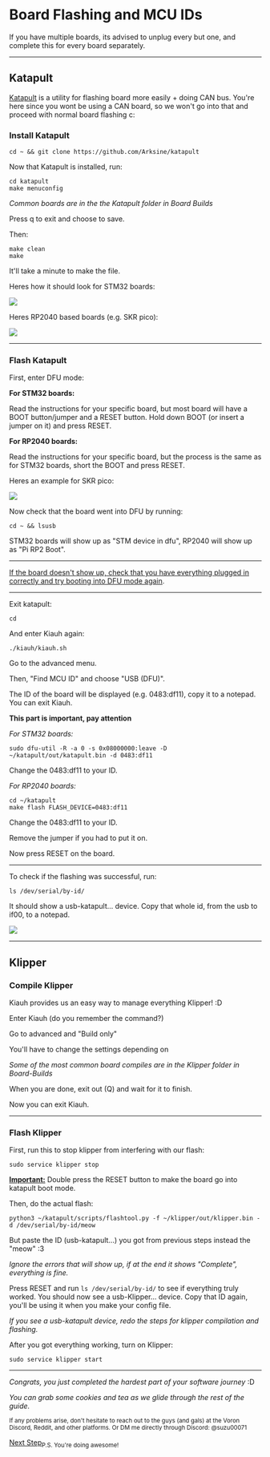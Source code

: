 # Board Flashing and MCU IDs
If you have multiple boards, its advised to unplug every but one, and complete this for every board separately.
_________________________________________________________
## Katapult
[Katapult](https://github.com/Arksine/katapult) is a utility for flashing board more easily + doing CAN bus. You're here since you wont be using a CAN board, so we won't go into that and proceed with normal board flashing c:

### Install Katapult
```
cd ~ && git clone https://github.com/Arksine/katapult
```
Now that Katapult is installed, run:
```
cd katapult
make menuconfig
```
*Common boards are in the the Katapult folder in Board Builds*

Press q to exit and choose to save. 

Then:
```
make clean
make
```
It'll take a minute to make the file.

Heres how it should look for STM32 boards:

<img src="./Images/Katapult-Bin-Example.png">

Heres RP2040 based boards (e.g. SKR pico):

<img src="./Images/RP2040-based-Katapult-Bin.png">

_________________________________________________________
### Flash Katapult
First, enter DFU mode:

**For STM32 boards:**

Read the instructions for your specific board, but most board will have a BOOT button/jumper and a RESET button. Hold down BOOT (or insert a jumper on it) and press RESET.

**For RP2040 boards:**

Read the instructions for your specific board, but the process is the same as for STM32 boards, short the BOOT and press RESET. 

Heres an example for SKR pico:

<img src="./Images/SKR-pico-DFU.png">

Now check that the board went into DFU by running:
```
cd ~ && lsusb
```

STM32  boards will show up as "STM device in dfu", RP2040 will show up as "Pi RP2 Boot".
_________________________________________________________
<ins>If the board doesn't show up, check that you have everything plugged in correctly and try booting into DFU mode again</ins>.
_________________________________________________________
Exit katapult:
```
cd
```
And enter Kiauh again:
```
./kiauh/kiauh.sh
```
Go to the advanced menu.

Then, "Find MCU ID" and choose "USB (DFU)".

The ID of the board will be displayed (e.g. 0483:df11), copy it to a notepad. You can exit Kiauh.

**This part is important, pay attention**

*For STM32 boards:*
```
sudo dfu-util -R -a 0 -s 0x08000000:leave -D ~/katapult/out/katapult.bin -d 0483:df11
```
Change the 0483:df11 to your ID.

*For RP2040 boards:*
```
cd ~/katapult
make flash FLASH_DEVICE=0483:df11
```
Change the 0483:df11 to your ID.

Remove the jumper if you had to put it on.

Now press RESET on the board.
_________________________________________________________
To check if the flashing was successful, run:
```
ls /dev/serial/by-id/
```
It should show a usb-katapult... device.
Copy that whole id, from the usb to if00, to a notepad.

<img src="./Images/katapult_ID-Example.png">

_________________________________________________________
## Klipper
### Compile Klipper
Kiauh provides us an easy way to manage everything Klipper! :D

Enter Kiauh (do you remember the command?)

Go to advanced and "Build only"

You'll have to change the settings depending on 

*Some of the most common board compiles are in the Klipper folder in Board-Builds*

When you are done, exit out (Q) and wait for it to finish.

Now you can exit Kiauh.
_________________________________________________________
### Flash Klipper
First, run this to stop klipper from interfering with our flash:
```
sudo service klipper stop
```
<ins>**Important:**</ins> Double press the RESET button to make the board go into katapult boot mode.

Then, do the actual flash:
```
python3 ~/katapult/scripts/flashtool.py -f ~/klipper/out/klipper.bin -d /dev/serial/by-id/meow
```
But paste the ID (usb-katapult...) you got from previous steps instead the "meow" :3

*Ignore the errors that will show up, if at the end it shows "Complete", everything is fine.*

Press RESET and run `ls /dev/serial/by-id/` to see if everything truly worked. You should now see a usb-Klipper... device. Copy that ID again, you'll be using it when you make your config file. 

*If you see a usb-katapult device, redo the steps for klipper compilation and flashing.*

After you got everything working, turn on Klipper:
```
sudo service klipper start
```
_________________________________________________________
*Congrats, you just completed the hardest part of your software journey* :D

*You can grab some cookies and tea as we glide through the rest of the guide.*

<sub>If any problems arise, don't hesitate to reach out to the guys (and gals) at the Voron Discord, Reddit, and other platforms. Or DM me directly through Discord: @suzu00071</sub>

[Next Step](https://github.com/Suzu0071/General-Guide-for-Vorons/blob/main/First-Flight.md)<sub>P.S. You're doing awesome!</sub>
